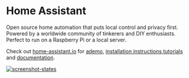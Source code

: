 # Home Assistant
Open source home automation that puts local control and privacy first.
Powered by a worldwide community of tinkerers and DIY enthusiasts.
Perfect to run on a Raspberry Pi or a local server.

Check out [home-assistant.io](https://home-assistant.io) for [ademo](https://demo.home-assistant.io), [installation instructions](https://home-assistant.io/getting-started/),[tutorials](https://home-assistant.io/getting-started/automation/) and [documentation](https://home-assistant.io/docs/).

[![screenshot-states](https://raw.githubusercontent.com/home-assistant/core/master/docs/screenshots.png)](https://demo.home-assistant.io)
